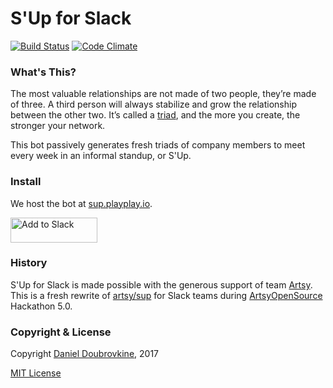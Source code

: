 S'Up for Slack
==============

[![Build Status](https://travis-ci.org/dblock/slack-sup.svg?branch=master)](https://travis-ci.org/dblock/slack-sup)
[![Code Climate](https://codeclimate.com/github/dblock/slack-sup.svg)](https://codeclimate.com/github/dblock/slack-sup)

### What's This?

The most valuable relationships are not made of two people, they’re made of three. A third person will always stabilize and grow the relationship between the other two. It’s called a [triad](http://www.culturesync.net/toolbox/intro-to-triads), and the more you create, the stronger your network.

This bot passively generates fresh triads of company members to meet every week in an informal standup, or S'Up.

### Install

We host the bot at [sup.playplay.io](https://sup.playplay.io).

<a href="http://sup.playplay.io"><img alt="Add to Slack" height="40" width="139" src="https://platform.slack-edge.com/img/add_to_slack.png" srcset="https://platform.slack-edge.com/img/add_to_slack.png 1x, https://platform.slack-edge.com/img/add_to_slack@2x.png 2x" /></a>

### History

S'Up for Slack is made possible with the generous support of team [Artsy](https://www.artsy.net). This is a fresh rewrite of [artsy/sup](https://github.com/artsy/sup) for Slack teams during [ArtsyOpenSource](http://artsy.github.io) Hackathon 5.0.

### Copyright & License

Copyright [Daniel Doubrovkine](http://code.dblock.org), 2017

[MIT License](LICENSE)
